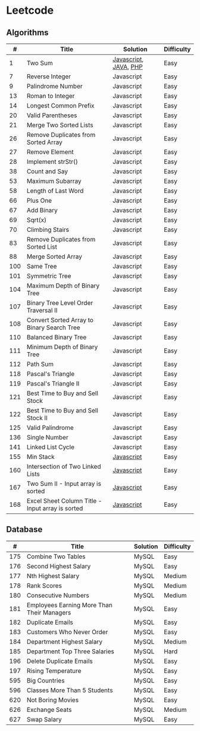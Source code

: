 # Leetcode

## Algorithms
|  #	|	Title	|	Solution	|	Difficulty	|
| -------- | -------- | -------- | -------- |
| 1 | Two Sum | [Javascript](https://github.com/lacrime2010/leetcode/blob/master/Algorithms/javascript/1-Two-Sum.js), [JAVA](https://github.com/lacrime2010/leetcode/blob/master/Algorithms/JAVA/1-Two-Sum.java), [PHP](https://github.com/lacrime2010/leetcode/blob/master/Algorithms/PHP/1.Two%20Sum.php) | Easy |
| 7 | Reverse Integer | Javascript | Easy |
| 9 | Palindrome Number | Javascript | Easy |
| 13 | Roman to Integer | Javascript | Easy |
| 14 | Longest Common Prefix | Javascript | Easy |
| 20 | Valid Parentheses | Javascript | Easy |
| 21 | Merge Two Sorted Lists | Javascript | Easy |
| 26 | Remove Duplicates from Sorted Array | Javascript | Easy |
| 27 | Remove Element | Javascript | Easy |
| 28 | Implement strStr() | Javascript | Easy |
| 38 | Count and Say | Javascript | Easy |
| 53 | Maximum Subarray | Javascript | Easy |
| 58 | Length of Last Word | Javascript | Easy |
| 66 | Plus One | Javascript | Easy |
| 67 | Add Binary | Javascript | Easy |
| 69 | Sqrt(x) | Javascript | Easy |
| 70 | Climbing Stairs | Javascript | Easy |
| 83 | Remove Duplicates from Sorted List | Javascript | Easy |
| 88 | Merge Sorted Array | Javascript | Easy |
| 100 | Same Tree | Javascript | Easy |
| 101 | Symmetric Tree | Javascript | Easy |
| 104 | Maximum Depth of Binary Tree | Javascript | Easy |
| 107 | Binary Tree Level Order Traversal II | Javascript | Easy |
| 108 | Convert Sorted Array to Binary Search Tree | Javascript | Easy |
| 110 | Balanced Binary Tree | Javascript | Easy |
| 111 | Minimum Depth of Binary Tree | Javascript | Easy |
| 112 | Path Sum | Javascript | Easy |
| 118 | Pascal's Triangle | Javascript | Easy |
| 119 | Pascal's Triangle II | Javascript | Easy |
| 121 | Best Time to Buy and Sell Stock | Javascript | Easy |
| 122 | Best Time to Buy and Sell Stock II | Javascript | Easy |
| 125 | Valid Palindrome | Javascript | Easy |
| 136 | Single Number | Javascript | Easy |
| 141 | Linked List Cycle | Javascript | Easy |
| 155 | Min Stack | [Javascript](https://github.com/lacrime2010/leetcode/blob/master/Algorithms/javascript/155.Min%20Stack.js) | Easy |
| 160 | Intersection of Two Linked Lists | [Javascript](https://github.com/lacrime2010/leetcode/blob/master/Algorithms/javascript/160.Intersection%20of%20Two%20Linked%20Lists.js) | Easy |
| 167 | Two Sum II - Input array is sorted | [Javascript](https://github.com/lacrime2010/leetcode/blob/master/Algorithms/javascript/167.Two%20Sum%20II%20-%20Input%20array%20is%20sorted.js) | Easy |
| 168 | Excel Sheet Column Title - Input array is sorted | [Javascript](https://github.com/lacrime2010/leetcode/blob/master/Algorithms/javascript/168.Excel%20Sheet%20Column%20Title.js) | Easy |


## Database
|  #	|	Title	|	Solution	|	Difficulty	|
| -------- | -------- | -------- | -------- |
| 175 | Combine Two Tables | MySQL | Easy |
| 176 | Second Highest Salary | MySQL | Easy |
| 177 | Nth Highest Salary | MySQL | Medium |
| 178 | Rank Scores | MySQL | Medium |
| 180 | Consecutive Numbers | MySQL | Medium |
| 181 | Employees Earning More Than Their Managers | MySQL | Easy |
| 182 | Duplicate Emails | MySQL | Easy |
| 183 | Customers Who Never Order | MySQL | Easy |
| 184 | Department Highest Salary | MySQL | Medium |
| 185 | Department Top Three Salaries | MySQL | Hard |
| 196 | Delete Duplicate Emails | MySQL | Easy |
| 197 | Rising Temperature | MySQL | Easy |
| 595 | Big Countries | MySQL | Easy |
| 596 | Classes More Than 5 Students | MySQL | Easy |
| 620 | Not Boring Movies  | MySQL | Easy |
| 626 | Exchange Seats | MySQL | Medium |
| 627 | Swap Salary | MySQL | Easy |
